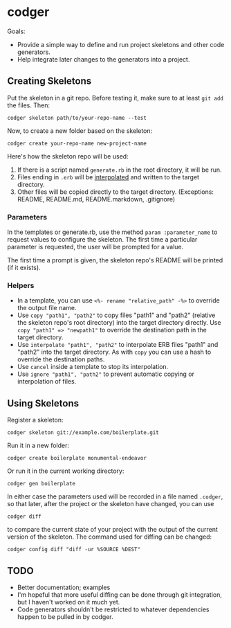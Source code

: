 # codger

Goals:

* Provide a simple way to define and run project skeletons and other code generators.
* Help integrate later changes to the generators into a project.

## Creating Skeletons

Put the skeleton in a git repo. Before testing it, make sure to at least `git add` the files. Then:

    codger skeleton path/to/your-repo-name --test

Now, to create a new folder based on the skeleton:

    codger create your-repo-name new-project-name

Here's how the skeleton repo will be used:

1. If there is a script named `generate.rb` in the root directory, it will be run.
2. Files ending in `.erb` will be [interpolated](http://ruby-doc.org/stdlib-1.9.3/libdoc/erb/rdoc/ERB.html) and written to the target directory.
3. Other files will be copied directly to the target directory. (Exceptions: README, README.md, README.markdown, .gitignore)

### Parameters

In the templates or generate.rb, use the method `param :parameter_name` to request values to configure the skeleton. The first time a particular parameter is requested, the user will be prompted for a value.

The first time a prompt is given, the skeleton repo's README will be printed (if it exists).

### Helpers

* In a template, you can use `<%- rename "relative_path" -%>` to override the output file name.
* Use `copy "path1", "path2"` to copy files "path1" and "path2" (relative the skeleton repo's root directory) into the target directory directly. Use `copy "path1" => "newpath1"` to override the destination path in the target directory.
* Use `interpolate "path1", "path2"` to interpolate ERB files "path1" and "path2" into the target directory. As with `copy` you can use a hash to override the destination paths.
* Use `cancel` inside a template to stop its interpolation.
* Use `ignore "path1", "path2"` to prevent automatic copying or interpolation of files.

## Using Skeletons

Register a skeleton:

    codger skeleton git://example.com/boilerplate.git

Run it in a new folder:

    codger create boilerplate monumental-endeavor

Or run it in the current working directory:

    codger gen boilerplate

In either case the parameters used will be recorded in a file named `.codger`, so that later, after the project or the skeleton have changed, you can use

    codger diff

to compare the current state of your project with the output of the current version of the skeleton. The command used for diffing can be changed:

    codger config diff "diff -ur %SOURCE %DEST"

## TODO

* Better documentation; examples
* I'm hopeful that more useful diffing can be done through git integration, but I haven't worked on it much yet.
* Code generators shouldn't be restricted to whatever dependencies happen to be pulled in by codger.
